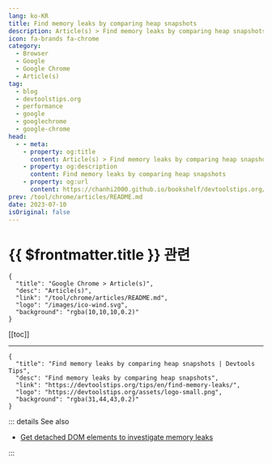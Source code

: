 ```yaml
---
lang: ko-KR
title: Find memory leaks by comparing heap snapshots
description: Article(s) > Find memory leaks by comparing heap snapshots
icon: fa-brands fa-chrome
category: 
  - Browser
  - Google
  - Google Chrome
  - Article(s)
tag: 
  - blog
  - devtoolstips.org
  - performance
  - google
  - googlechrome
  - google-chrome
head:  
  - - meta:
    - property: og:title
      content: Article(s) > Find memory leaks by comparing heap snapshots
    - property: og:description
      content: Find memory leaks by comparing heap snapshots
    - property: og:url
      content: https://chanhi2000.github.io/bookshelf/devtoolstips.org/find-memory-leaks.html
prev: /tool/chrome/articles/README.md
date: 2023-07-10
isOriginal: false
---
```


# {{ $frontmatter.title }} 관련

```component VPCard
{
  "title": "Google Chrome > Article(s)",
  "desc": "Article(s)",
  "link": "/tool/chrome/articles/README.md",
  "logo": "/images/ico-wind.svg",
  "background": "rgba(10,10,10,0.2)"
}
```

[[toc]]

---

```component VPCard
{
  "title": "Find memory leaks by comparing heap snapshots | Devtools Tips",
  "desc": "Find memory leaks by comparing heap snapshots",
  "link": "https://devtoolstips.org/tips/en/find-memory-leaks/",
  "logo": "https://devtoolstips.org/assets/logo-small.png",
  "background": "rgba(31,44,43,0.2)"
}
```

<!-- TODO:  작성 -->

::: details See also

- [Get detached DOM elements to investigate memory leaks](https://devtoolstips.org/tips/en/get-detached-elements)

:::
